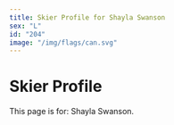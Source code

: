 ```yaml
---
title: Skier Profile for Shayla Swanson
sex: "L"
id: "204"
image: "/img/flags/can.svg" 
---
```


# Skier Profile

This page is for: Shayla Swanson.
    